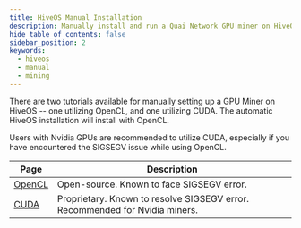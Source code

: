 ```yaml
---
title: HiveOS Manual Installation
description: Manually install and run a Quai Network GPU miner on HiveOS.
hide_table_of_contents: false
sidebar_position: 2
keywords:
  - hiveos
  - manual
  - mining
---
```


There are two tutorials available for manually setting up a GPU Miner on HiveOS -- one utilizing OpenCL, and one utilizing CUDA. The automatic HiveOS installation will install with OpenCL. 

Users with Nvidia GPUs are recommended to utilize CUDA, especially if you have encountered the SIGSEGV issue while using OpenCL.

| Page                            | Description                                                                 |
| ------------------------------- | --------------------------------------------------------------------------- |
| [OpenCL](hive-manual-opencl.md) | Open-source. Known to face SIGSEGV error.                                   |
| [CUDA](hive-manual-cuda.md)     | Proprietary. Known to resolve SIGSEGV error. Recommended for Nvidia miners. |
